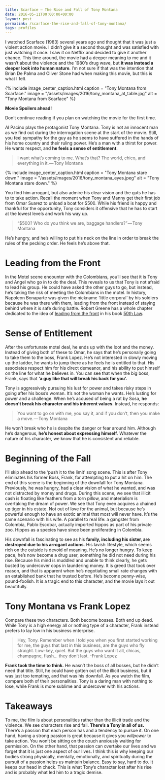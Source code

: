```yaml
---
title: Scarface — The Rise and Fall of Tony Montana
date: 2016-05-11T00:00:00+00:00
layout: post
permalink: /scarface-the-rise-and-fall-of-tony-montana/
tags: profiles
---
```


I watched Scarface (1983) several years ago and thought that it was just a violent action movie. I didn’t give it a second thought and was satisfied with just watching it once. I saw it on Netflix and decided to give it another chance. This time around, the movie had a deeper meaning to me and it wasn’t about the violence and the 1980’s drug wave, but **it was instead a deeper look into human nature**. I’m not sure if that was the intention that Brian De Palma and Oliver Stone had when making this movie, but this is what I felt.

{% include image_center_caption.html 
    caption = "Tony Montana from Scarface."
    image = "/assets/images/2016/tony_montana_at_table.jpg"
    alt = "Tony Montana from Scarface"
%}

**Movie Spoilers ahead!**

Don’t continue reading if you plan on watching the movie for the first time.

Al Pacino plays the protagonist Tony Montana. Tony is not an innocent man as we find out during the interrogation scene at the start of the movie. Still, you feel sympathy for the guy as he seems to have suffered in the hands of his home country and their ruling power. He’s a man with a thirst for power. He wants respect, and **he feels a sense of entitlement**.

> I want what’s coming to me. What’s that? The world, chico, and everything in it. — Tony Montana<figure class="wp-caption"> 

{% include image_center_caption.html 
    caption = "Tony Montana stare down."
    image = "/assets/images/2016/tony_montana_eyes.jpeg"
    alt = "Tony Montana stare down."
%}

You find him arrogant, but also admire his clear vision and the guts he has to to take action. Recall the moment when Tony and Manny get their first job from Omar Suarez to unload a boat for $500. While his friend is happy and thankful for the opportunity, Tony considers it offensive that he has to start at the lowest levels and work his way up.

> “$500? Who do you think we are, baggage handlers?” — Tony Montana

He’s hungry, and he’s willing to put his neck on the line in order to break the rules of the pecking order. He feels he’s above that.

# Leading from the Front

In the Motel scene encounter with the Colombians, you’ll see that it is Tony and Angel who go in to do the deal. This reveals to us that Tony is not afraid to lead his group. He could have asked the other guys to go, but instead, he’s taking the risk of meeting the Colombians in the motel. In history, Napoleon Bonaparte was given the nickname ‘little corporal’ by his soldiers because he was there with them, leading from the front instead of staying behind where it is safe during battle. Robert Greene has a whole chapter dedicated to the idea of <a href="https://youtu.be/o0541zpQWjc?t=32" target="_blank" rel="noopener noreferrer">leading from the front</a> in his book <a href="https://www.amazon.com/50th-Law-50-Cent/dp/006177460X" target="_blank" rel="noopener noreferrer">50th Law</a>.

# Sense of Entitlement

After the unfortunate motel deal, he ends up with the loot and the money. Instead of giving both of these to Omar, he says that he’s personally going to take them to the boss, Frank Lopez. He’s not interested in slowly moving up the ladder, he wants to jump there as he feels he is entitled to that. His associates respect him for his direct demeanor, and his ability to put himself on the line for what he believes in. You can see that when the big boss, Frank, says that **‘a guy like that will break his back for you’.**

Tony is aggressively pursuing his lust for power and takes risky steps in going after his boss’s woman. It’s not the woman he wants. He’s lusting for power and a challenge. When he’s accused of being a rat by Sosa, **he doesn’t break his character and his inherent values**. Instead, he responds:

> You want to go on with me, you say it, and if you don’t, then you make a move. — Tony Montana

He won’t break who he is despite the danger or fear around him. Although he’s dangerous, **he’s honest about expressing himself**. Whatever the nature of his character, we know that he is consistent and reliable.

# Beginning of the Fall

I’ll skip ahead to the ‘push it to the limit’ song scene. This is after Tony eliminates his former Boss, Frank, for attempting to put a hit on him. The end of this scene is the beginning of the downfall for Tony Montana. Previously, he was hungry, had a clear vision of what he wanted, and was not distracted by money and drugs. During this scene, we see that illicit cash is floating like feathers from a torn pillow, and materialism is overtaking the dream of power. We see that Tony even acquires a chained up tiger in his estate. Not out of love for the animal, but because he’s powerful enough to have an exotic animal that most will never have. It’s the same scenario with his wife. A parallel to real life: a gangster from Colombia, Pablo Escobar, actually imported hippos as part of his private zoo. Hippos as a species have since been proliferating in Colombia.

His downfall is fascinating to see as his **family, including his sister, are destroyed due to his arrogant actions**. His lavish lifestyle, which seems rich on the outside is devoid of meaning. He’s no longer hungry. To keep pace, he’s now become a drug user, something he did not need during his rise. Because his mind is muddled and unable to think clearly, he gets busted by undercover cops in laundering money. It is greed that took over reason, and that is apparent when he’s negotiating small rate changes with an established bank that he trusted before. He’s become penny-wise, pound-foolish. It is a tragic end to this character, and the movie lays it out beautifully.

# Tony Montana vs Frank Lopez

Compare these two characters. Both become bosses. Both end up dead. While Tony is a high energy all or nothing type of a character, Frank instead prefers to lay low in his business enterprise.

> Hey, Tony. Remember when I told you when you first started working for me, the guys that last in this business, are the guys who fly straight. Low-key, quiet. But the guys who want it all, chicas, champagne, flash… they don’t last. -Frank Lopez

**Frank took the time to think.** He wasn’t the boss of all bosses, but he didn’t need that title. Still, he could have gotten out of the illicit business, but it was just too tempting, and that was his downfall. As you watch the film, compare both of their personalities. Tony is a daring man with nothing to lose, while Frank is more sublime and undercover with his actions.

# Takeaways

To me, the film is about personalities rather than the illicit trade and the violence. We see characters rise and fall. **There’s a Tony in all of us.** There’s a passion that each person has and a tendency to pursue it. On one hand, having a strong passion is great because it gives you _willpower_ to take action. You won’t be sitting on the couch anxiously waiting for permission. On the other hand, that passion can overtake our lives and we forget that it is just one aspect of our lives. I think this is why keeping our bodies strong physically, mentally, emotionally, and spiritually during the pursuit of a passion helps us maintain balance. Easy to say, hard to do. It keeps our head in check. This is what Tony’s character lost after his rise and is probably what led him to a tragic demise.